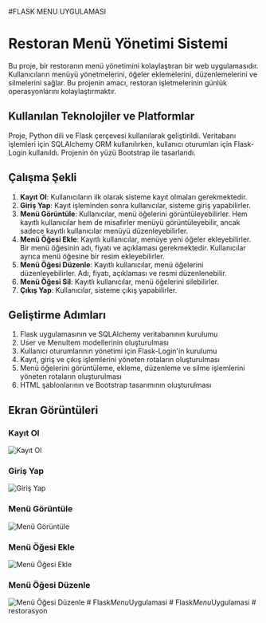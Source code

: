 #FLASK MENU UYGULAMASI

# Restoran Menü Yönetimi Sistemi

Bu proje, bir restoranın menü yönetimini kolaylaştıran bir web uygulamasıdır. Kullanıcıların menüyü yönetmelerini, öğeler eklemelerini, düzenlemelerini ve silmelerini sağlar. Bu projenin amacı, restoran işletmelerinin günlük operasyonlarını kolaylaştırmaktır.

## Kullanılan Teknolojiler ve Platformlar

Proje, Python dili ve Flask çerçevesi kullanılarak geliştirildi. Veritabanı işlemleri için SQLAlchemy ORM kullanılırken, kullanıcı oturumları için Flask-Login kullanıldı. Projenin ön yüzü Bootstrap ile tasarlandı.

## Çalışma Şekli

1. **Kayıt Ol**: Kullanıcıların ilk olarak sisteme kayıt olmaları gerekmektedir. 
2. **Giriş Yap**: Kayıt işleminden sonra kullanıcılar, sisteme giriş yapabilirler.
3. **Menü Görüntüle**: Kullanıcılar, menü öğelerini görüntüleyebilirler. Hem kayıtlı kullanıcılar hem de misafirler menüyü görüntüleyebilir, ancak sadece kayıtlı kullanıcılar menüyü düzenleyebilirler.
4. **Menü Öğesi Ekle**: Kayıtlı kullanıcılar, menüye yeni öğeler ekleyebilirler. Bir menü öğesinin adı, fiyatı ve açıklaması gerekmektedir. Kullanıcılar ayrıca menü öğesine bir resim ekleyebilirler.
5. **Menü Öğesi Düzenle**: Kayıtlı kullanıcılar, menü öğelerini düzenleyebilirler. Adı, fiyatı, açıklaması ve resmi düzenlenebilir.
6. **Menü Öğesi Sil**: Kayıtlı kullanıcılar, menü öğelerini silebilirler.
7. **Çıkış Yap**: Kullanıcılar, sisteme çıkış yapabilirler.

## Geliştirme Adımları

1. Flask uygulamasının ve SQLAlchemy veritabanının kurulumu
2. User ve MenuItem modellerinin oluşturulması
3. Kullanıcı oturumlarının yönetimi için Flask-Login'in kurulumu
4. Kayıt, giriş ve çıkış işlemlerini yöneten rotaların oluşturulması
5. Menü öğelerini görüntüleme, ekleme, düzenleme ve silme işlemlerini yöneten rotaların oluşturulması
6. HTML şablonlarının ve Bootstrap tasarımının oluşturulması

## Ekran Görüntüleri

### Kayıt Ol
![Kayıt Ol](git_images/register.png)

### Giriş Yap
![Giriş Yap](git_images/login.png)

### Menü Görüntüle
![Menü Görüntüle](git_images/menu.png)

### Menü Öğesi Ekle
![Menü Öğesi Ekle](git_images/add_item.png)

### Menü Öğesi Düzenle
![Menü Öğesi Düzenle](git_images/edit_item.png)
#   F l a s k _ M e n u _ U y g u l a m a s i  
 #   F l a s k _ M e n u _ U y g u l a m a s i  
 #   r e s t o r a s y o n  
 